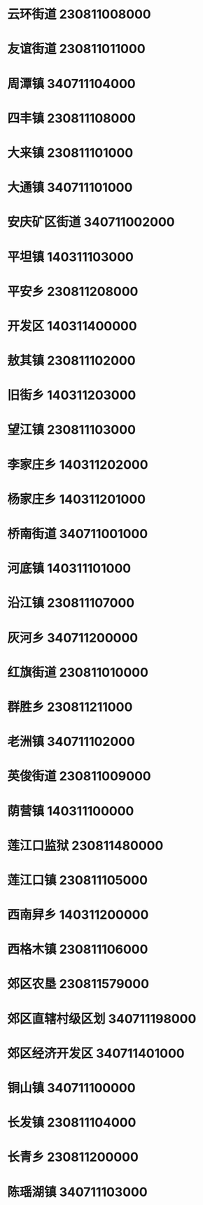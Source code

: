 # 云环街道 230811008000
# 友谊街道 230811011000
# 周潭镇 340711104000
# 四丰镇 230811108000
# 大来镇 230811101000
# 大通镇 340711101000
# 安庆矿区街道 340711002000
# 平坦镇 140311103000
# 平安乡 230811208000
# 开发区 140311400000
# 敖其镇 230811102000
# 旧街乡 140311203000
# 望江镇 230811103000
# 李家庄乡 140311202000
# 杨家庄乡 140311201000
# 桥南街道 340711001000
# 河底镇 140311101000
# 沿江镇 230811107000
# 灰河乡 340711200000
# 红旗街道 230811010000
# 群胜乡 230811211000
# 老洲镇 340711102000
# 英俊街道 230811009000
# 荫营镇 140311100000
# 莲江口监狱 230811480000
# 莲江口镇 230811105000
# 西南舁乡 140311200000
# 西格木镇 230811106000
# 郊区农垦 230811579000
# 郊区直辖村级区划 340711198000
# 郊区经济开发区 340711401000
# 铜山镇 340711100000
# 长发镇 230811104000
# 长青乡 230811200000
# 陈瑶湖镇 340711103000
